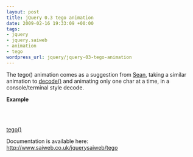 ```yaml
--- 
layout: post
title: jQuery 0.3 tego animation
date: 2009-02-16 19:33:09 +00:00
tags: 
- jquery
- jquery.saiweb
- animation
- tego
wordpress_url: jquery/jquery-03-tego-animation
---
```

The tego() animation comes as a suggestion from <a href="http://www.sean-barton.co.uk/">Sean</a>, taking a similar animation to <a href="http://www.saiweb.co.uk/jquerysaiweb/decode">decode()</a> and animating only one char at a time, in a console/terminal style decode.

<strong>Example</strong>
<p><script type="text/javascript" src="http://ajax.googleapis.com/ajax/libs/jquery/1.2.6/jquery.min.js"></script><br />
<script src="http://svn.saiweb.co.uk/branches/jquery_plugin/tags/0.3/jquery.saiweb.min.js" type="text/javascript"></script><br />
<a name="tego"></a></p>
<div id='tego_div_id'></div>
<p><a href="#tego" onclick="$('#tego_div_id').tego({delay: 20, text: 'This text is being animated by tego'});">tego()</a></p>

Documentation is available here: <a href="http://www.saiweb.co.uk/jquerysaiweb/tego">http://www.saiweb.co.uk/jquerysaiweb/tego</a>
